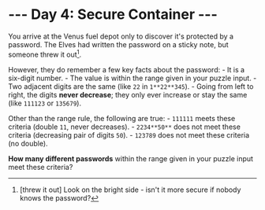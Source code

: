# --- Day 4: Secure Container ---

You arrive at the Venus fuel depot only to discover it's protected by a password.  The Elves had written the password on a sticky note, but someone threw it out[^1].

However, they do remember a few key facts about the password:
    - It is a six-digit number.
    - The value is within the range given in your puzzle input.
    - Two adjacent digits are the same (like `22` in `1**22**345`).
    - Going from left to right, the digits **never decrease**; they only ever increase or stay the same (like `111123` or `135679`).

Other than the range rule, the following are true:
    - `111111` meets these criteria (double `11`, never decreases).
    - `2234**50**` does not meet these criteria (decreasing pair of digits `50`).
    - `123789` does not meet these criteria (no double).

**How many different passwords** within the range given in your puzzle input meet these criteria?

[^1]: [threw it out] Look on the bright side - isn't it more secure if nobody knows the password?
